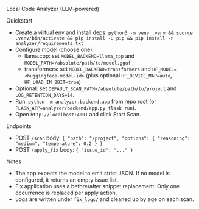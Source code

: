 Local Code Analyzer (LLM-powered)

Quickstart
- Create a virtual env and install deps: `python3 -m venv .venv && source .venv/bin/activate && pip install -U pip && pip install -r analyzer/requirements.txt`
- Configure model (choose one):
  - llama.cpp: set `MODEL_BACKEND=llama_cpp` and `MODEL_PATH=/absolute/path/to/model.gguf`
  - transformers: set `MODEL_BACKEND=transformers` and `HF_MODEL=<huggingface-model-id>` (plus optional `HF_DEVICE_MAP=auto`, `HF_LOAD_IN_8BIT=true`)
- Optional: set `DEFAULT_SCAN_PATH=/absolute/path/to/project` and `LOG_RETENTION_DAYS=14`.
- Run: `python -m analyzer.backend.app` from repo root (or `FLASK_APP=analyzer/backend/app.py flask run`).
- Open `http://localhost:4001` and click Start Scan.

Endpoints
- POST `/scan` body: `{ "path": "/project", "options": { "reasoning": "medium", "temperature": 0.2 } }`
- POST `/apply_fix` body: `{ "issue_id": "..." }`

Notes
- The app expects the model to emit strict JSON. If no model is configured, it returns an empty issue list.
- Fix application uses a before/after snippet replacement. Only one occurrence is replaced per apply action.
- Logs are written under `fix_logs/` and cleaned up by age on each scan.


